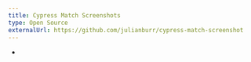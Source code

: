 ```yaml
---
title: Cypress Match Screenshots
type: Open Source
externalUrl: https://github.com/julianburr/cypress-match-screenshot
---
```


-

